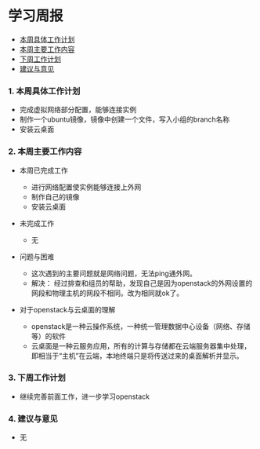 # 学习周报
* [本周具体工作计划](#本周具体工作计划)
* [本周主要工作内容](#本周主要工作内容)
* [下周工作计划](#下周工作计划)
* [建议与意见](#建议与意见)


<h3 id="本周具体工作计划">1. 本周具体工作计划</h3>  

* 完成虚拟网络部分配置，能够连接实例
* 制作一个ubuntu镜像，镜像中创建一个文件，写入小组的branch名称
* 安装云桌面

<h3 id="本周主要工作内容">2. 本周主要工作内容</h3>

* 本周已完成工作
    + 进行网络配置使实例能够连接上外网
    + 制作自己的镜像
    + 安装云桌面

* 未完成工作
    + 无

* 问题与困难
    + 这次遇到的主要问题就是网络问题，无法ping通外网。
    + 解决： 经过排查和组员的帮助，发现自己是因为openstack的外网设置的网段和物理主机的网段不相同。改为相同就ok了。

* 对于openstack与云桌面的理解
    + openstack是一种云操作系统，一种统一管理数据中心设备（网络、存储等）的软件
    + 云桌面是一种云服务应用，所有的计算与存储都在云端服务器集中处理，即相当于“主机”在云端，本地终端只是将传送过来的桌面解析并显示。

<h3 id="下周工作计划">3. 下周工作计划</h3>

* 继续完善前面工作，进一步学习openstack


<h3 id="建议与意见">4. 建议与意见</h3>

* 无